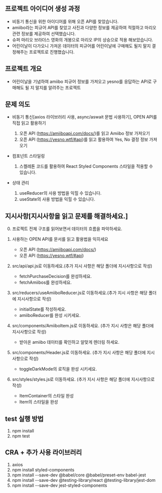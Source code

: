 ## 프로젝트 아이디어 생성 과정

- 비동기 통신을 위한 아이디어를 위해 오픈 API를 찾았습니다.
- amiibo라는 피규어 API를 찾았고 사진과 다양한 정보를 제공하여 적절하고 마리오 관련 정보를 제공하여 선택했습니다.
- 슈퍼 마리오 브라더스 영화의 개봉으로 마리오 IP의 상승으로 적용 해보았습니다.
- 어린이날이 다가오니 가져온 데이터의 피규어를 어린이날에 구매해도 될지 말지 결정해주는 프로젝트로 진행했습니다.

## 프로젝트 개요

- 어린이날을 기념하여 amiibo 피규어 정보를 가져오고 yesno를 응답하는 API로 구매해도 될 지 말지를 알려주는 프로젝트

## 문제 의도

- 비동기 통신[axios 라이브러리 사용, async/aswait 문법 사용하기], OPEN API를 직접 읽고 활용하기

  1. 오픈 API (https://amiiboapi.com/docs/)를 읽고 Amiibo 정보 가져오기
  2. 오픈 API (https://yesno.wtf/#api)를 읽고 활용하여 Yes, No 결정 정보 가져오기

- 컴포넌트 스타일링

  1. 스켈레톤 코드를 활용하여 React Styled Components 스타일을 적용할 수 있습니다.

- 상태 관리
  1. useReducer의 사용 방법을 익힐 수 있습니다.
  2. useState의 사용 방법을 익힐 수 있습니다.

## 지시사항[지시사항을 읽고 문제를 해결하세요.]

0. 프로젝트 전체 구조를 읽어보면서 데이터의 흐름을 파악하세요.
1. 사용하는 OPEN API를 문서를 읽고 활용법을 익히세요

   - 오픈 API (https://amiiboapi.com/docs/)
   - 오픈 API (https://yesno.wtf/#api)

2. src/api/api.js로 이동하세요.(추가 지시 사항은 해당 폴더에 지시사항으로 작성)

   - fetchPurchaseDecision를 완성하세요.
   - fetchAmiibos를 완성하세요.

3. src/reducers/useAmiiboReducer.js로 이동하세요.(추가 지시 사항은 해당 폴더에 지시사항으로 작성)

   - initialState를 작성하세요.
   - amiiboReducer를 완성 시키세요.

4. src/components/AmiiboItem.js로 이동하세요. (추가 지시 사항은 해당 폴더에 지시사항으로 작성)

   - 받아온 amiibo 데이터를 확인하고 알맞게 렌더링 하세요.

5. src/components/Header.js로 이동하세요. (추가 지시 사항은 해당 폴더에 지시사항으로 작성)

   - toggleDarkMode의 로직을 완성 시키세요.

6. src/styles/styles.js로 이동하세요. (추가 지시 사항은 해당 폴더에 지시사항으로 작성)
   - ItemContainer의 스타일 완성
   - Item의 스타일을 완성

## test 실행 방법

1. npm install
2. npm test

## CRA + 추가 사용 라이브러리

1. axios
2. npm install styled-components
3. npm install --save-dev @babel/core @babel/preset-env babel-jest
4. npm install --save-dev @testing-library/react @testing-library/jest-dom
5. npm install --save-dev jest-styled-components


